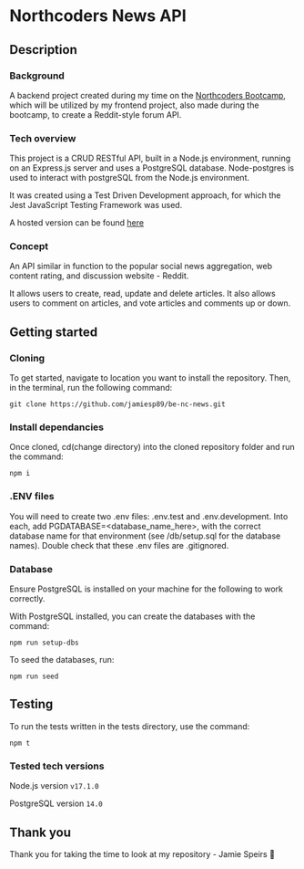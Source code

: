 # Northcoders News API

## Description

### Background

A backend project created during my time on the [Northcoders Bootcamp](https://northcoders.com/), which will be utilized by my frontend project, also made during the bootcamp, to create a Reddit-style forum API.

### Tech overview

This project is a CRUD RESTful API, built in a Node.js environment, running on an Express.js server and uses a PostgreSQL database. Node-postgres is used to interact with postgreSQL from the Node.js environment.

It was created using a Test Driven Development approach, for which the Jest JavaScript Testing Framework was used.

A hosted version can be found [here](https://be-nc-news-5kz4.onrender.com/api)

### Concept

An API similar in function to the popular social news aggregation, web content rating, and discussion website - Reddit.

It allows users to create, read, update and delete articles. It also allows users to comment on articles, and vote articles and comments up or down.

## Getting started

### Cloning

To get started, navigate to location you want to install the repository. Then, in the terminal, run the following command:

`git clone https://github.com/jamiesp89/be-nc-news.git`

### Install dependancies

Once cloned, cd(change directory) into the cloned repository folder and run the command:

`npm i`

### .ENV files

You will need to create two .env files: .env.test and .env.development. Into each, add PGDATABASE=<database_name_here>, with the correct database name for that environment (see /db/setup.sql for the database names). Double check that these .env files are .gitignored.

### Database

Ensure PostgreSQL is installed on your machine for the following to work correctly.

With PostgreSQL installed, you can create the databases with the command:

`npm run setup-dbs`

To seed the databases, run:

`npm run seed`

## Testing

To run the tests written in the tests directory, use the command:

`npm t`

### Tested tech versions

Node.js version `v17.1.0`

PostgreSQL version `14.0`

## Thank you

Thank you for taking the time to look at my repository - Jamie Speirs :slightly_smiling_face:
